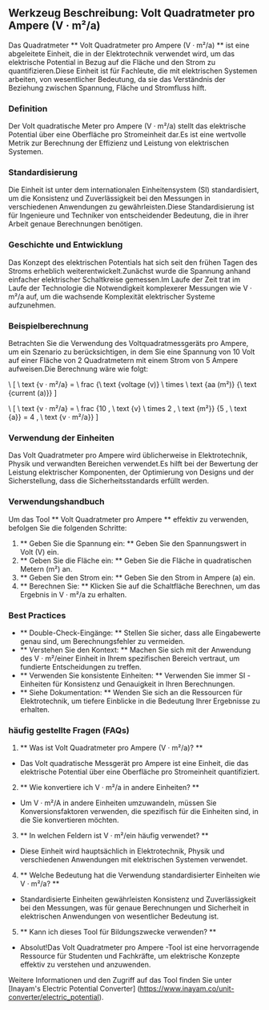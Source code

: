 ## Werkzeug Beschreibung: Volt Quadratmeter pro Ampere (V · m²/a)

Das Quadratmeter ** Volt Quadratmeter pro Ampere (V · m²/a) ** ist eine abgeleitete Einheit, die in der Elektrotechnik verwendet wird, um das elektrische Potential in Bezug auf die Fläche und den Strom zu quantifizieren.Diese Einheit ist für Fachleute, die mit elektrischen Systemen arbeiten, von wesentlicher Bedeutung, da sie das Verständnis der Beziehung zwischen Spannung, Fläche und Stromfluss hilft.

### Definition
Der Volt quadratische Meter pro Ampere (V · m²/a) stellt das elektrische Potential über eine Oberfläche pro Stromeinheit dar.Es ist eine wertvolle Metrik zur Berechnung der Effizienz und Leistung von elektrischen Systemen.

### Standardisierung
Die Einheit ist unter dem internationalen Einheitensystem (SI) standardisiert, um die Konsistenz und Zuverlässigkeit bei den Messungen in verschiedenen Anwendungen zu gewährleisten.Diese Standardisierung ist für Ingenieure und Techniker von entscheidender Bedeutung, die in ihrer Arbeit genaue Berechnungen benötigen.

### Geschichte und Entwicklung
Das Konzept des elektrischen Potentials hat sich seit den frühen Tagen des Stroms erheblich weiterentwickelt.Zunächst wurde die Spannung anhand einfacher elektrischer Schaltkreise gemessen.Im Laufe der Zeit trat im Laufe der Technologie die Notwendigkeit komplexerer Messungen wie V · m²/a auf, um die wachsende Komplexität elektrischer Systeme aufzunehmen.

### Beispielberechnung
Betrachten Sie die Verwendung des Voltquadratmessgeräts pro Ampere, um ein Szenario zu berücksichtigen, in dem Sie eine Spannung von 10 Volt auf einer Fläche von 2 Quadratmetern mit einem Strom von 5 Ampere aufweisen.Die Berechnung wäre wie folgt:

\ [
\ text {v · m²/a} = \ frac {\ text {voltage (v)} \ times \ text {aa (m²)} {\ text {current (a)}}
\]

\ [
\ text {v · m²/a} = \ frac {10 \, \ text {v} \ times 2 \, \ text {m²}} {5 \, \ text {a}} = 4 \, \ text {v · m²/a}}
\]

### Verwendung der Einheiten
Das Volt Quadratmeter pro Ampere wird üblicherweise in Elektrotechnik, Physik und verwandten Bereichen verwendet.Es hilft bei der Bewertung der Leistung elektrischer Komponenten, der Optimierung von Designs und der Sicherstellung, dass die Sicherheitsstandards erfüllt werden.

### Verwendungshandbuch
Um das Tool ** Volt Quadratmeter pro Ampere ** effektiv zu verwenden, befolgen Sie die folgenden Schritte:
1. ** Geben Sie die Spannung ein: ** Geben Sie den Spannungswert in Volt (V) ein.
2. ** Geben Sie die Fläche ein: ** Geben Sie die Fläche in quadratischen Metern (m²) an.
3. ** Geben Sie den Strom ein: ** Geben Sie den Strom in Ampere (a) ein.
4. ** Berechnen Sie: ** Klicken Sie auf die Schaltfläche Berechnen, um das Ergebnis in V · m²/a zu erhalten.

### Best Practices
- ** Double-Check-Eingänge: ** Stellen Sie sicher, dass alle Eingabewerte genau sind, um Berechnungsfehler zu vermeiden.
- ** Verstehen Sie den Kontext: ** Machen Sie sich mit der Anwendung des V · m²/einer Einheit in Ihrem spezifischen Bereich vertraut, um fundierte Entscheidungen zu treffen.
- ** Verwenden Sie konsistente Einheiten: ** Verwenden Sie immer SI -Einheiten für Konsistenz und Genauigkeit in Ihren Berechnungen.
- ** Siehe Dokumentation: ** Wenden Sie sich an die Ressourcen für Elektrotechnik, um tiefere Einblicke in die Bedeutung Ihrer Ergebnisse zu erhalten.

### häufig gestellte Fragen (FAQs)

1. ** Was ist Volt Quadratmeter pro Ampere (V · m²/a)? **
- Das Volt quadratische Messgerät pro Ampere ist eine Einheit, die das elektrische Potential über eine Oberfläche pro Stromeinheit quantifiziert.

2. ** Wie konvertiere ich V · m²/a in andere Einheiten? **
- Um V · m²/A in andere Einheiten umzuwandeln, müssen Sie Konversionsfaktoren verwenden, die spezifisch für die Einheiten sind, in die Sie konvertieren möchten.

3. ** In welchen Feldern ist V · m²/ein häufig verwendet? **
- Diese Einheit wird hauptsächlich in Elektrotechnik, Physik und verschiedenen Anwendungen mit elektrischen Systemen verwendet.

4. ** Welche Bedeutung hat die Verwendung standardisierter Einheiten wie V · m²/a? **
- Standardisierte Einheiten gewährleisten Konsistenz und Zuverlässigkeit bei den Messungen, was für genaue Berechnungen und Sicherheit in elektrischen Anwendungen von wesentlicher Bedeutung ist.

5. ** Kann ich dieses Tool für Bildungszwecke verwenden? **
- Absolut!Das Volt Quadratmeter pro Ampere -Tool ist eine hervorragende Ressource für Studenten und Fachkräfte, um elektrische Konzepte effektiv zu verstehen und anzuwenden.

Weitere Informationen und den Zugriff auf das Tool finden Sie unter [Inayam's Electric Potential Converter] (https://www.inayam.co/unit-converter/electric_potential).